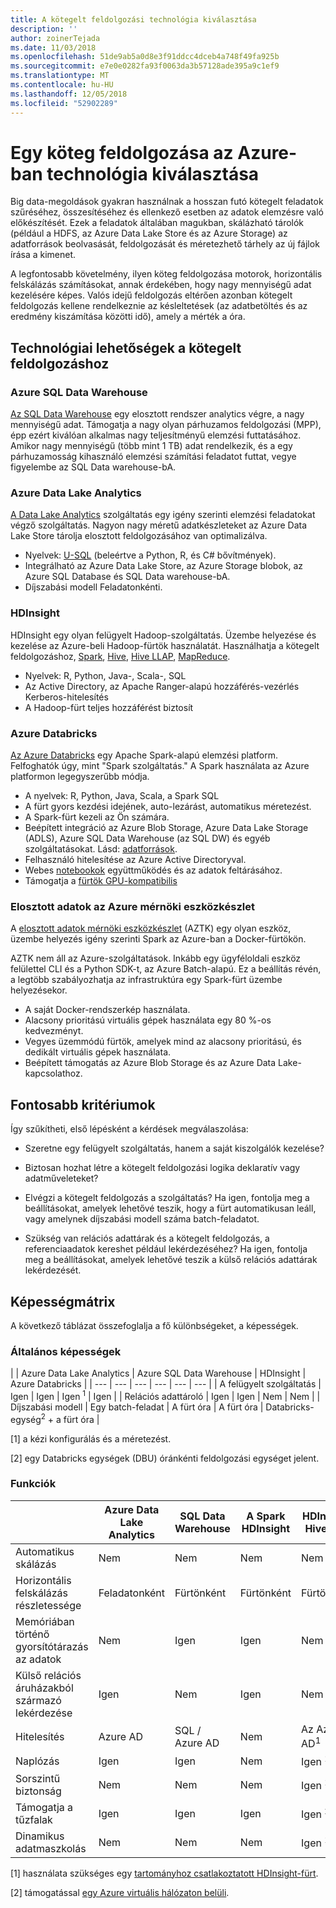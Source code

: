```yaml
---
title: A kötegelt feldolgozási technológia kiválasztása
description: ''
author: zoinerTejada
ms.date: 11/03/2018
ms.openlocfilehash: 51de9ab5a0d8e3f91ddcc4dceb4a748f49fa925b
ms.sourcegitcommit: e7e0e0282fa93f0063da3b57128ade395a9c1ef9
ms.translationtype: MT
ms.contentlocale: hu-HU
ms.lasthandoff: 12/05/2018
ms.locfileid: "52902289"
---
```

# <a name="choosing-a-batch-processing-technology-in-azure"></a>Egy köteg feldolgozása az Azure-ban technológia kiválasztása

Big data-megoldások gyakran használnak a hosszan futó kötegelt feladatok szűréséhez, összesítéséhez és ellenkező esetben az adatok elemzésre való előkészítését. Ezek a feladatok általában magukban, skálázható tárolók (például a HDFS, az Azure Data Lake Store és az Azure Storage) az adatforrások beolvasását, feldolgozását és méretezhető tárhely az új fájlok írása a kimenet. 

A legfontosabb követelmény, ilyen köteg feldolgozása motorok, horizontális felskálázás számításokat, annak érdekében, hogy nagy mennyiségű adat kezelésére képes. Valós idejű feldolgozás eltérően azonban kötegelt feldolgozás kellene rendelkeznie az késleltetések (az adatbetöltés és az eredmény kiszámítása közötti idő), amely a mérték a óra.

## <a name="technology-choices-for-batch-processing"></a>Technológiai lehetőségek a kötegelt feldolgozáshoz

### <a name="azure-sql-data-warehouse"></a>Azure SQL Data Warehouse

[Az SQL Data Warehouse](/azure/sql-data-warehouse/) egy elosztott rendszer analytics végre, a nagy mennyiségű adat. Támogatja a nagy olyan párhuzamos feldolgozási (MPP), épp ezért kiválóan alkalmas nagy teljesítményű elemzési futtatásához. Amikor nagy mennyiségű (több mint 1 TB) adat rendelkezik, és a egy párhuzamosság kihasználó elemzési számítási feladatot futtat, vegye figyelembe az SQL Data warehouse-bA.

### <a name="azure-data-lake-analytics"></a>Azure Data Lake Analytics

[A Data Lake Analytics](/azure/data-lake-analytics/data-lake-analytics-overview) szolgáltatás egy igény szerinti elemzési feladatokat végző szolgáltatás. Nagyon nagy méretű adatkészleteket az Azure Data Lake Store tárolja elosztott feldolgozásához van optimalizálva. 

- Nyelvek: [U-SQL](/azure/data-lake-analytics/data-lake-analytics-u-sql-get-started) (beleértve a Python, R, és C# bővítmények).
-  Integrálható az Azure Data Lake Store, az Azure Storage blobok, az Azure SQL Database és SQL Data warehouse-bA.
- Díjszabási modell Feladatonkénti.

### <a name="hdinsight"></a>HDInsight

HDInsight egy olyan felügyelt Hadoop-szolgáltatás. Üzembe helyezése és kezelése az Azure-beli Hadoop-fürtök használatát. Használhatja a kötegelt feldolgozáshoz, [Spark](/azure/hdinsight/spark/apache-spark-overview), [Hive](/azure/hdinsight/hadoop/hdinsight-use-hive), [Hive LLAP](/azure/hdinsight/interactive-query/apache-interactive-query-get-started), [MapReduce](/azure/hdinsight/hadoop/hdinsight-use-mapreduce).

- Nyelvek: R, Python, Java-, Scala-, SQL
- Az Active Directory, az Apache Ranger-alapú hozzáférés-vezérlés Kerberos-hitelesítés
- A Hadoop-fürt teljes hozzáférést biztosít

### <a name="azure-databricks"></a>Azure Databricks 

[Az Azure Databricks](/azure/azure-databricks/) egy Apache Spark-alapú elemzési platform. Felfoghatók úgy, mint "Spark szolgáltatás." A Spark használata az Azure platformon legegyszerűbb módja.  

- A nyelvek: R, Python, Java, Scala, a Spark SQL
- A fürt gyors kezdési idejének, auto-lezárást, automatikus méretezést.
- A Spark-fürt kezeli az Ön számára.
- Beépített integráció az Azure Blob Storage, Azure Data Lake Storage (ADLS), Azure SQL Data Warehouse (az SQL DW) és egyéb szolgáltatásokat. Lásd: [adatforrások](https://docs.azuredatabricks.net/spark/latest/data-sources/index.html).
- Felhasználó hitelesítése az Azure Active Directoryval.
- Webes [notebookok](https://docs.azuredatabricks.net/user-guide/notebooks/index.html) együttműködés és az adatok feltárásához. 
- Támogatja a [fürtök GPU-kompatibilis](https://docs.azuredatabricks.net/user-guide/clusters/gpu.html)

### <a name="azure-distributed-data-engineering-toolkit"></a>Elosztott adatok az Azure mérnöki eszközkészlet 

A [elosztott adatok mérnöki eszközkészlet](https://github.com/azure/aztk) (AZTK) egy olyan eszköz, üzembe helyezés igény szerinti Spark az Azure-ban a Docker-fürtökön. 

AZTK nem áll az Azure-szolgáltatások. Inkább egy ügyféloldali eszköz felülettel CLI és a Python SDK-t, az Azure Batch-alapú. Ez a beállítás révén, a legtöbb szabályozhatja az infrastruktúra egy Spark-fürt üzembe helyezésekor.

- A saját Docker-rendszerkép használata.
- Alacsony prioritású virtuális gépek használata egy 80 %-os kedvezményt.
- Vegyes üzemmódú fürtök, amelyek mind az alacsony prioritású, és dedikált virtuális gépek használata.
- Beépített támogatás az Azure Blob Storage és az Azure Data Lake-kapcsolathoz.

## <a name="key-selection-criteria"></a>Fontosabb kritériumok

Így szűkítheti, első lépésként a kérdések megválaszolása:

- Szeretne egy felügyelt szolgáltatás, hanem a saját kiszolgálók kezelése?

- Biztosan hozhat létre a kötegelt feldolgozási logika deklaratív vagy adatműveleteket?

- Elvégzi a kötegelt feldolgozás a szolgáltatás? Ha igen, fontolja meg a beállításokat, amelyek lehetővé teszik, hogy a fürt automatikusan leáll, vagy amelynek díjszabási modell száma batch-feladatot.

- Szükség van relációs adattárak és a kötegelt feldolgozás, a referenciaadatok kereshet például lekérdezéséhez? Ha igen, fontolja meg a beállításokat, amelyek lehetővé teszik a külső relációs adattárak lekérdezését.

## <a name="capability-matrix"></a>Képességmátrix

A következő táblázat összefoglalja a fő különbségeket, a képességek. 

### <a name="general-capabilities"></a>Általános képességek

| | Azure Data Lake Analytics | Azure SQL Data Warehouse | HDInsight | Azure Databricks |
| --- | --- | --- | --- | --- | --- |
| A felügyelt szolgáltatás | Igen | Igen | Igen <sup>1</sup> | Igen | 
| Relációs adattároló | Igen | Igen | Nem | Nem |
| Díjszabási modell | Egy batch-feladat | A fürt óra | A fürt óra | Databricks-egység<sup>2</sup> + a fürt óra |

[1] a kézi konfigurálás és a méretezést.

[2] egy Databricks egységek (DBU) óránkénti feldolgozási egységet jelent.

### <a name="capabilities"></a>Funkciók

| | Azure Data Lake Analytics | SQL Data Warehouse | A Spark HDInsight | HDInsight Hive-val | HDInsight Hive LLAP-val | Azure Databricks |
| --- | --- | --- | --- | --- | --- | --- |
| Automatikus skálázás | Nem | Nem | Nem | Nem | Nem | Igen |
| Horizontális felskálázás részletessége  | Feladatonként | Fürtönként | Fürtönként | Fürtönként | Fürtönként | Fürtönként |
| Memóriában történő gyorsítótárazás az adatok | Nem | Igen | Igen | Nem | Igen | Igen |
| Külső relációs áruházakból származó lekérdezése | Igen | Nem | Igen | Nem | Nem | Igen |
| Hitelesítés  | Azure AD | SQL / Azure AD | Nem | Az Azure AD<sup>1</sup> | Az Azure AD<sup>1</sup> | Azure AD |
| Naplózás  | Igen | Igen | Nem | Igen <sup>1</sup> | Igen <sup>1</sup> | Igen |
| Sorszintű biztonság | Nem | Nem | Nem | Igen <sup>1</sup> | Igen <sup>1</sup> | Nem |
| Támogatja a tűzfalak | Igen | Igen | Igen | Igen <sup>2</sup> | Igen <sup>2</sup> | Nem |
| Dinamikus adatmaszkolás | Nem | Nem | Nem | Igen <sup>1</sup> | Igen <sup>1</sup> | Nem |

[1] használata szükséges egy [tartományhoz csatlakoztatott HDInsight-fürt](/azure/hdinsight/domain-joined/apache-domain-joined-introduction).

[2] támogatással [egy Azure virtuális hálózaton belüli](/azure/hdinsight/hdinsight-extend-hadoop-virtual-network).
